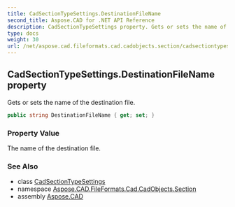 ```yaml
---
title: CadSectionTypeSettings.DestinationFileName
second_title: Aspose.CAD for .NET API Reference
description: CadSectionTypeSettings property. Gets or sets the name of the destination file
type: docs
weight: 30
url: /net/aspose.cad.fileformats.cad.cadobjects.section/cadsectiontypesettings/destinationfilename/
---
```

## CadSectionTypeSettings.DestinationFileName property

Gets or sets the name of the destination file.

```csharp
public string DestinationFileName { get; set; }
```

### Property Value

The name of the destination file.

### See Also

* class [CadSectionTypeSettings](../)
* namespace [Aspose.CAD.FileFormats.Cad.CadObjects.Section](../../../aspose.cad.fileformats.cad.cadobjects.section/)
* assembly [Aspose.CAD](../../../)


